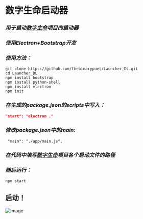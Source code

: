 # 数字生命启动器
### *用于启动[数字生命](https://github.com/wxhying/ai_project)项目的启动器*
### *使用Electron+Bootstrap开发*
### *使用方法：*
```shell
git clone https://github.com/thebinarypoet/Launcher_DL.git
cd Launcher_DL
npm install bootstrap
npm install python-shell
npm install electron
npm init
```
### *在生成的package.json的scripts中写入：*

```json
"start": "electron ."
```
### *修改package.json中的main:*

```shell
 "main": "./app/main.js",
```

### *在代码中填写[数字生命](https://github.com/wxhying/ai_project)项目各个启动文件的路径*

### *随后运行：*
```shell
npm start
```
## 启动！
![image](https://github.com/thebinarypoet/Launcher_DL/assets/90183119/934e3843-167c-4b16-a8bf-5980ac81b73b)

